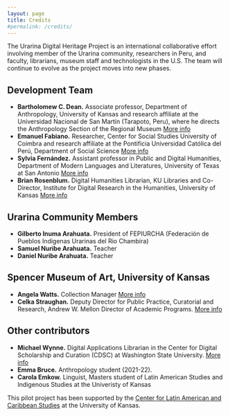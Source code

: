 ```yaml
---
layout: page
title: Credits
#permalink: /credits/
---
```



The Urarina Digital Heritage Project is an international collaborative effort involving member of the Urarina community, researchers in Peru, and faculty, librarians, museum staff and technologists in the U.S. The team will continue to evolve as the project moves into new phases.

## Development Team
* __Bartholomew C. Dean.__ Associate professor, Department of Anthropology, University of Kansas and research affiliate at the Universidad Nacional de San Martín (Tarapoto, Peru), where he directs the Anthropology Section of the Regional Museum [More info](https://anthropology.ku.edu/people/bartholomew-c-dean)
* __Emanuel Fabiano.__ Researcher, Center for Social Studies University of Coimbra and research affiliate at the Pontificia Universidad Católica del Perú, Department of Social Science [More info](https://ces.uc.pt/en/ces/pessoas/investigadoras-es-em-pos-doutoramento/emanuele-fabiano)
* __Sylvia Fernández.__ Assistant professor in Public and Digital Humanities, Department of Modern Languages and Literatures, University of Texas at San Antonio [More info](https://colfa.utsa.edu/faculty/profiles/quintanilla-fernandez-sylvia.html)
* __Brian Rosenblum.__ Digital Humanities Librarian, KU Libraries and Co-Director, Institute for Digital Research in the Humanities, University of Kansas [More info](https://crees.ku.edu/people/brian-rosenblum)

## Urarina Community Members
* __Gilberto Inuma Arahuata.__ President of FEPIURCHA (Federación de Pueblos Indigenas Urarinas del Rio Chambira)
* __Samuel Nuribe Arahuata.__ Teacher
* __Daniel Nuribe Arahuata.__ Teacher

## Spencer Museum of Art, University of Kansas
* __Angela Watts.__ Collection Manager [More info](https://spencerart.ku.edu/node/918)
* __Celka Straughan.__ Deputy Director for Public Practice, Curatorial and Research, Andrew W. Mellon Director of Academic Programs. [More info](https://spencerart.ku.edu/node/915)

## Other contributors
* __Michael Wynne.__ Digital Applications Librarian in the Center for Digital Scholarship and Curation (CDSC) at Washington State University. [More info](https://libraries.wsu.edu/blog/emp-directory/michael-wynne)
* __Emma Bruce.__ Anthropology student (2021-22). 
* __Carola Emkow.__ Linguist, Masters student of Latin American Studies and Indigenous Studies at the Univeristy of Kansas

This pilot project has been supported by the [Center for Latin American and Caribbean Studies](https://clacs.ku.edu/) at the University of Kansas.
